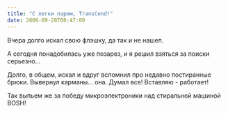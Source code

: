 ```yaml
---
title: "C легки паром, TransCend!"
date: 2006-09-28T00:47:00
---
```


Вчера долго искал свою флэшку, да так и не нашел.

А сегодня понадобилась уже позарез, и я решил взяться за поиски серьезно...

Долго, в общем, искал и вдруг вспомнил про недавно постиранные брюки. Вывернул карманы... она. Думал все! Вставляю - работает!

Так выпьем же за победу микроэлектроники над стиральной машиной BOSH!
